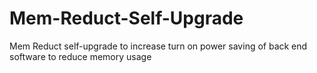 # Mem-Reduct-Self-Upgrade
Mem Reduct self-upgrade to increase turn on power saving of back end software to reduce memory usage
